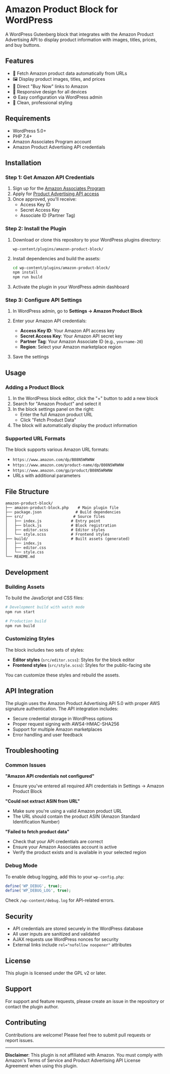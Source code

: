 # Amazon Product Block for WordPress

A WordPress Gutenberg block that integrates with the Amazon Product Advertising API to display product information with images, titles, prices, and buy buttons.

## Features

- 🛒 Fetch Amazon product data automatically from URLs
- 🖼️ Display product images, titles, and prices
- 🔗 Direct "Buy Now" links to Amazon
- 📱 Responsive design for all devices
- ⚙️ Easy configuration via WordPress admin
- 🎨 Clean, professional styling

## Requirements

- WordPress 5.0+
- PHP 7.4+
- Amazon Associates Program account
- Amazon Product Advertising API credentials

## Installation

### Step 1: Get Amazon API Credentials

1. Sign up for the [Amazon Associates Program](https://affiliate-program.amazon.com/)
2. Apply for [Product Advertising API access](https://webservices.amazon.com/paapi5/documentation/)
3. Once approved, you'll receive:
   - Access Key ID
   - Secret Access Key
   - Associate ID (Partner Tag)

### Step 2: Install the Plugin

1. Download or clone this repository to your WordPress plugins directory:
   ```
   wp-content/plugins/amazon-product-block/
   ```

2. Install dependencies and build the assets:
   ```bash
   cd wp-content/plugins/amazon-product-block/
   npm install
   npm run build
   ```

3. Activate the plugin in your WordPress admin dashboard

### Step 3: Configure API Settings

1. In WordPress admin, go to **Settings → Amazon Product Block**
2. Enter your Amazon API credentials:
   - **Access Key ID**: Your Amazon API access key
   - **Secret Access Key**: Your Amazon API secret key
   - **Partner Tag**: Your Amazon Associate ID (e.g., `yourname-20`)
   - **Region**: Select your Amazon marketplace region

3. Save the settings

## Usage

### Adding a Product Block

1. In the WordPress block editor, click the "+" button to add a new block
2. Search for "Amazon Product" and select it
3. In the block settings panel on the right:
   - Enter the full Amazon product URL
   - Click "Fetch Product Data"
4. The block will automatically display the product information

### Supported URL Formats

The block supports various Amazon URL formats:
- `https://www.amazon.com/dp/B08N5WRWNW`
- `https://www.amazon.com/product-name/dp/B08N5WRWNW`
- `https://www.amazon.com/gp/product/B08N5WRWNW`
- URLs with additional parameters

## File Structure

```
amazon-product-block/
├── amazon-product-block.php    # Main plugin file
├── package.json               # Build dependencies
├── src/                      # Source files
│   ├── index.js             # Entry point
│   ├── block.js             # Block registration
│   ├── editor.scss          # Editor styles
│   └── style.scss           # Frontend styles
├── build/                   # Built assets (generated)
│   ├── index.js
│   ├── editor.css
│   └── style.css
└── README.md
```

## Development

### Building Assets

To build the JavaScript and CSS files:

```bash
# Development build with watch mode
npm run start

# Production build
npm run build
```

### Customizing Styles

The block includes two sets of styles:

- **Editor styles** (`src/editor.scss`): Styles for the block editor
- **Frontend styles** (`src/style.scss`): Styles for the public-facing site

You can customize these styles and rebuild the assets.

## API Integration

The plugin uses the Amazon Product Advertising API 5.0 with proper AWS signature authentication. The API integration includes:

- Secure credential storage in WordPress options
- Proper request signing with AWS4-HMAC-SHA256
- Support for multiple Amazon marketplaces
- Error handling and user feedback

## Troubleshooting

### Common Issues

**"Amazon API credentials not configured"**
- Ensure you've entered all required API credentials in Settings → Amazon Product Block

**"Could not extract ASIN from URL"**
- Make sure you're using a valid Amazon product URL
- The URL should contain the product ASIN (Amazon Standard Identification Number)

**"Failed to fetch product data"**
- Check that your API credentials are correct
- Ensure your Amazon Associates account is active
- Verify the product exists and is available in your selected region

### Debug Mode

To enable debug logging, add this to your `wp-config.php`:

```php
define('WP_DEBUG', true);
define('WP_DEBUG_LOG', true);
```

Check `/wp-content/debug.log` for API-related errors.

## Security

- API credentials are stored securely in the WordPress database
- All user inputs are sanitized and validated
- AJAX requests use WordPress nonces for security
- External links include `rel="nofollow noopener"` attributes

## License

This plugin is licensed under the GPL v2 or later.

## Support

For support and feature requests, please create an issue in the repository or contact the plugin author.

## Contributing

Contributions are welcome! Please feel free to submit pull requests or report issues.

---

**Disclaimer**: This plugin is not affiliated with Amazon. You must comply with Amazon's Terms of Service and Product Advertising API License Agreement when using this plugin.
